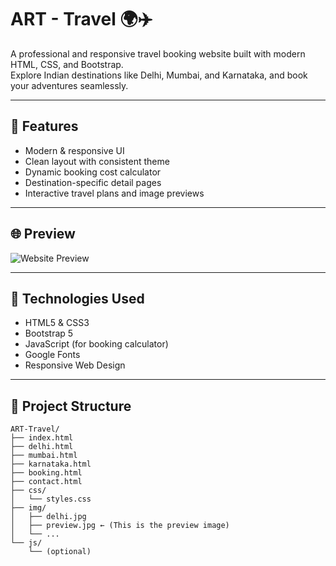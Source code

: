 # ART - Travel 🌍✈️

A professional and responsive travel booking website built with modern HTML, CSS, and Bootstrap.  
Explore Indian destinations like Delhi, Mumbai, and Karnataka, and book your adventures seamlessly.

---

## 🚀 Features

- Modern & responsive UI
- Clean layout with consistent theme
- Dynamic booking cost calculator
- Destination-specific detail pages
- Interactive travel plans and image previews

---

## 🌐 Preview

![Website Preview](img/preview.jpg)

---

## 📸 Technologies Used

- HTML5 & CSS3
- Bootstrap 5
- JavaScript (for booking calculator)
- Google Fonts
- Responsive Web Design

---

## 📁 Project Structure

```plaintext
ART-Travel/
├── index.html
├── delhi.html
├── mumbai.html
├── karnataka.html
├── booking.html
├── contact.html
├── css/
│   └── styles.css
├── img/
│   ├── delhi.jpg
│   ├── preview.jpg ← (This is the preview image)
│   └── ...
└── js/
    └── (optional)
